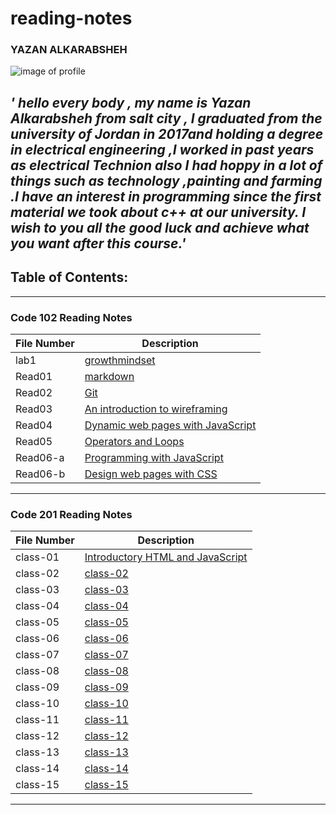 # reading-notes
### YAZAN ALKARABSHEH   
 ![image of profile](https://avatars.githubusercontent.com/u/84713554?v=4.jpg)

## *' hello every body , my name is **Yazan Alkarabsheh** from salt city , I graduated from the university of Jordan in 2017and holding a degree in electrical engineering ,I worked in past years as electrical Technion  also I had hoppy in a lot of things such as technology ,painting and farming .I have an interest in programming since the first material we took about c++ at our university. I wish to you all the good luck and achieve what you want after this course.'*

## Table of Contents:
----------
### Code 102 Reading Notes
|File Number|Description|
|-----|--------|
|lab1 | [growthmindset](https://yazanabdulhafez.github.io/reading-notes/lab1)    |
|Read01  |[markdown](https://yazanabdulhafez.github.io/reading-notes/Read01)      |                                        
|Read02| [Git ](https://yazanabdulhafez.github.io/reading-notes/Read02)|
|Read03|[An introduction to wireframing](https://yazanabdulhafez.github.io/reading-notes/Read03)|
|Read04|[Dynamic web pages with JavaScript](https://yazanabdulhafez.github.io/reading-notes/Read04)|
|Read05|[Operators and Loops](https://yazanabdulhafez.github.io/reading-notes/Read05)|
|Read06-a|[Programming with JavaScript](https://yazanabdulhafez.github.io/reading-notes/Read06-a)|
|Read06-b|[ Design web pages with CSS](https://yazanabdulhafez.github.io/reading-notes/Read06-b)|
--------
### Code 201 Reading Notes
|File Number|Description|
|-----|--------|
|class-01|[Introductory HTML and JavaScript](https://yazanabdulhafez.github.io/reading-notes/class-01)|
|class-02|[class-02]()|
|class-03|[class-03]()|
|class-04|[class-04]()|
|class-05|[class-05]()|
|class-06|[class-06]()|
|class-07|[class-07]()|
|class-08|[class-08]()|
|class-09|[class-09]()|
|class-10|[class-10]()|
|class-11|[class-11]()|
|class-12|[class-12]()|
|class-13|[class-13]()|
|class-14|[class-14]()|
|class-15|[class-15]()|
---------